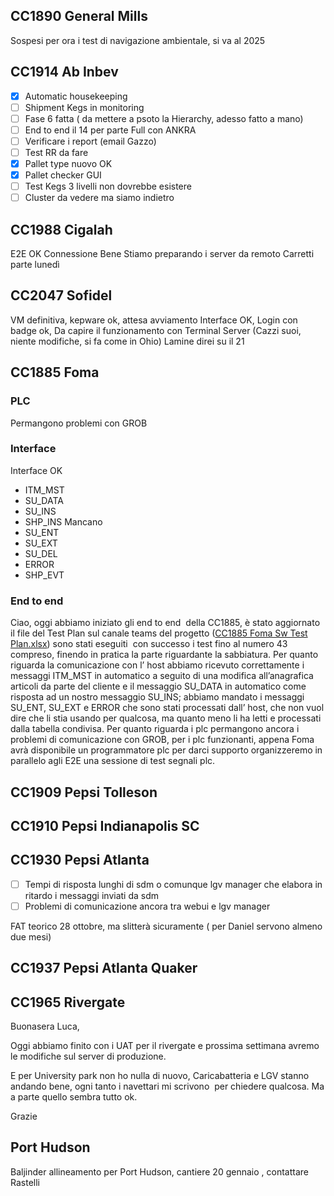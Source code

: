 
## CC1890 General Mills
Sospesi per ora i test di navigazione ambientale, si va al 2025

## CC1914 Ab Inbev
- [x] Automatic housekeeping  
- [ ] Shipment Kegs in monitoring
- [ ] Fase 6 fatta ( da mettere a psoto la Hierarchy, adesso fatto a mano)
- [ ] End to end il 14 per parte Full con ANKRA
- [ ] Verificare i report (email Gazzo)
- [ ] Test RR da fare
- [x] Pallet type nuovo OK
- [x] Pallet checker GUI 
- [ ] Test Kegs 3 livelli non dovrebbe esistere
- [ ] Cluster da vedere ma siamo indietro

## CC1988 Cigalah
E2E OK
Connessione Bene
Stiamo preparando i server da remoto
Carretti parte lunedì

## CC2047 Sofidel
VM definitiva, kepware ok, attesa avviamento
Interface OK, Login con badge ok, Da capire il funzionamento con Terminal Server (Cazzi suoi, niente modifiche, si fa come in Ohio)
Lamine direi su il 21


## CC1885 Foma
### PLC
Permangono problemi con GROB

### Interface
Interface OK
- ITM_MST
- SU_DATA
- SU_INS
- SHP_INS
Mancano 
- SU_ENT
- SU_EXT
- SU_DEL
- ERROR
- SHP_EVT

### End to end
Ciao,
oggi abbiamo iniziato gli end to end  della CC1885, è stato aggiornato il file del Test Plan sul canale teams del progetto ([CC1885 Foma Sw Test Plan.xlsx](https://elettric80.sharepoint.com/:x:/r/sites/PC_PROJECT/Shared%20Documents/CC1885%20-%20Foma/CC1885%20Foma%20Sw%20Test%20Plan.xlsx?d=wbe406104dfc145a8ab9bd36409f3e7f4&csf=1&web=1&e=ff2nJ7))
sono stati eseguiti  con successo i test fino al numero 43 compreso, finendo in pratica la parte riguardante la sabbiatura.
Per quanto riguarda la comunicazione con l’ host abbiamo ricevuto correttamente i messaggi ITM_MST in automatico a seguito di una modifica all’anagrafica articoli da parte del cliente e il messaggio SU_DATA in automatico come risposta ad un nostro messaggio SU_INS;
abbiamo mandato i messaggi SU_ENT, SU_EXT e ERROR che sono stati processati dall’ host, che non vuol dire che li stia usando per qualcosa, ma quanto meno li ha letti e processati dalla tabella condivisa.
Per quanto riguarda i plc permangono ancora i problemi di comunicazione con GROB, per i plc funzionanti, appena Foma avrà disponibile un programmatore plc per darci supporto organizzeremo in parallelo agli E2E una sessione di test segnali plc.


## CC1909 Pepsi Tolleson 


## CC1910 Pepsi Indianapolis SC


## CC1930 Pepsi Atlanta 
- [ ] Tempi di risposta lunghi di sdm o comunque lgv manager che elabora in ritardo i messaggi inviati da sdm
- [ ] Problemi di comunicazione ancora tra webui e lgv manager

FAT teorico 28 ottobre, ma slitterà sicuramente ( per Daniel servono almeno due mesi)

## CC1937 Pepsi Atlanta Quaker


## CC1965 Rivergate

Buonasera Luca,

Oggi abbiamo finito con i UAT per il rivergate e prossima settimana avremo le modifiche sul server di produzione. 

E per University park non ho nulla di nuovo, Caricabatteria e LGV stanno andando bene, ogni tanto i navettari mi scrivono  per chiedere qualcosa. Ma a parte quello sembra tutto ok.

Grazie

## Port Hudson
Baljinder allineamento per Port Hudson, cantiere 20 gennaio , contattare Rastelli





